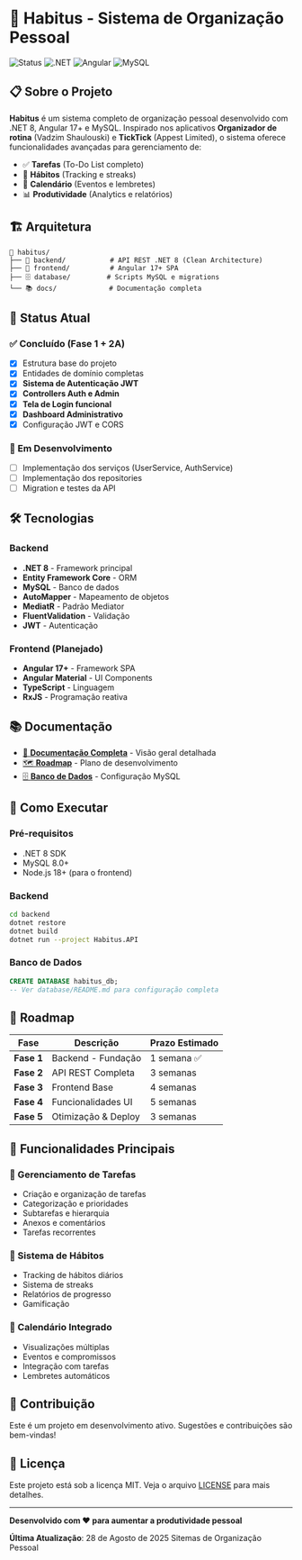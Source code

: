 # 🎯 Habitus - Sistema de Organização Pessoal

![Status](https://img.shields.io/badge/Status-Em%20Desenvolvimento-yellow)
![.NET](https://img.shields.io/badge/.NET-8.0-blue)
![Angular](https://img.shields.io/badge/Angular-17+-red)
![MySQL](https://img.shields.io/badge/MySQL-8.0+-orange)

## 📋 Sobre o Projeto

**Habitus** é um sistema completo de organização pessoal desenvolvido com .NET 8, Angular 17+ e MySQL. Inspirado nos aplicativos **Organizador de rotina** (Vadzim Shaulouski) e **TickTick** (Appest Limited), o sistema oferece funcionalidades avançadas para gerenciamento de:

- ✅ **Tarefas** (To-Do List completo)
- 🔄 **Hábitos** (Tracking e streaks)
- 📅 **Calendário** (Eventos e lembretes)
- 📊 **Produtividade** (Analytics e relatórios)

## 🏗️ Arquitetura

```
📁 habitus/
├── 🔧 backend/           # API REST .NET 8 (Clean Architecture)
├── 🎨 frontend/          # Angular 17+ SPA
├── 🗄️ database/         # Scripts MySQL e migrations
└── 📚 docs/             # Documentação completa
```

## 🚀 Status Atual

### ✅ Concluído (Fase 1 + 2A)
- [x] Estrutura base do projeto
- [x] Entidades de domínio completas
- [x] **Sistema de Autenticação JWT**
- [x] **Controllers Auth e Admin**
- [x] **Tela de Login funcional**
- [x] **Dashboard Administrativo**
- [x] Configuração JWT e CORS

### 🔄 Em Desenvolvimento
- [ ] Implementação dos serviços (UserService, AuthService)
- [ ] Implementação dos repositories
- [ ] Migration e testes da API

## 🛠️ Tecnologias

### Backend
- **.NET 8** - Framework principal
- **Entity Framework Core** - ORM
- **MySQL** - Banco de dados
- **AutoMapper** - Mapeamento de objetos
- **MediatR** - Padrão Mediator
- **FluentValidation** - Validação
- **JWT** - Autenticação

### Frontend (Planejado)
- **Angular 17+** - Framework SPA
- **Angular Material** - UI Components
- **TypeScript** - Linguagem
- **RxJS** - Programação reativa

## 📚 Documentação

- [📖 **Documentação Completa**](./docs/README.md) - Visão geral detalhada
- [🗺️ **Roadmap**](./docs/ROADMAP.md) - Plano de desenvolvimento
- [🗄️ **Banco de Dados**](./database/README.md) - Configuração MySQL

## 🚀 Como Executar

### Pré-requisitos
- .NET 8 SDK
- MySQL 8.0+
- Node.js 18+ (para o frontend)

### Backend
```bash
cd backend
dotnet restore
dotnet build
dotnet run --project Habitus.API
```

### Banco de Dados
```sql
CREATE DATABASE habitus_db;
-- Ver database/README.md para configuração completa
```

## 📅 Roadmap

| Fase | Descrição | Prazo Estimado |
|------|-----------|----------------|
| **Fase 1** | Backend - Fundação | 1 semana ✅ |
| **Fase 2** | API REST Completa | 3 semanas |
| **Fase 3** | Frontend Base | 4 semanas |
| **Fase 4** | Funcionalidades UI | 5 semanas |
| **Fase 5** | Otimização & Deploy | 3 semanas |

## 🎯 Funcionalidades Principais

### 📝 Gerenciamento de Tarefas
- Criação e organização de tarefas
- Categorização e prioridades
- Subtarefas e hierarquia
- Anexos e comentários
- Tarefas recorrentes

### 🔄 Sistema de Hábitos
- Tracking de hábitos diários
- Sistema de streaks
- Relatórios de progresso
- Gamificação

### 📅 Calendário Integrado
- Visualizações múltiplas
- Eventos e compromissos
- Integração com tarefas
- Lembretes automáticos

## 🤝 Contribuição

Este é um projeto em desenvolvimento ativo. Sugestões e contribuições são bem-vindas!

## 📄 Licença

Este projeto está sob a licença MIT. Veja o arquivo [LICENSE](LICENSE) para mais detalhes.

---

**Desenvolvido com ❤️ para aumentar a produtividade pessoal**

**Última Atualização**: 28 de Agosto de 2025
Sitemas de Organização Pessoal
